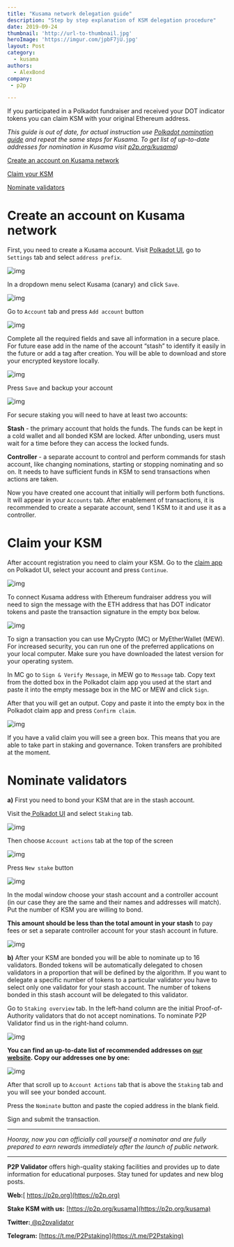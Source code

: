 ```yaml
---
title: "Kusama network delegation guide"
description: "Step by step explanation of KSM delegation procedure"
date: 2019-09-24
thumbnail: 'http://url-to-thumbnail.jpg'
heroImage: 'https://imgur.com/jpbF7jU.jpg'
layout: Post
category:
  - kusama
authors:
  - AlexBond
company:
 - p2p

---
```


If you participated in a Polkadot fundraiser and received your DOT indicator tokens you can claim KSM with your original Ethereum address. 

*This guide is out of date, for actual instruction use [Polkadot nomination guide](https://economy.p2p.org/polkadot-nomination-guide) and repeat the same steps for Kusama. To get list of up-to-date addresses for nomination in Kusama visit [p2p.org/kusama](https://p2p.org/kusama))*

[Create an account on Kusama network](#create-an-account-on-kusama-network)

[Claim your KSM](#claim-your-ksm)

[Nominate validators](#nominate-validators)

# Create an account on Kusama network

First, you need to create a Kusama account. Visit [Polkadot UI](https://polkadot.js.org/apps/#/accounts), go to `Settings` tab and select `address prefix`.



![img](https://lh6.googleusercontent.com/yOXRvelBb7P4Trlvucw7RWRKkbUBBwBDhFoYYAkciquAyce-o-kyay1iqNdTWM68dXpjqUVKN0HhuiR8xcts8YMh9IIN6yCUak13wdGXCvF77Aq-2rane3k1A3E4rYE0sKky3bDg)



In a dropdown menu select Kusama (canary) and click `Save`.



![img](https://lh5.googleusercontent.com/Hz6d5vO3ztSMgIAqLkEMUavT547BRT4hCpb3B2SZuDd-bZjGkhGGt4ObrjRLND1gn2jHsOzmbo-jGLC89elbtQ5PGx0FAJ9GyZHyutvxCxTMr9QwZ1KFzoubUfjZRzBaSh-4ezcA)



Go to `Account` tab and press `Add account` button



![img](https://lh6.googleusercontent.com/Ayq2IcXdwBppb0p8yUxgOpMVcDgae-mpLUvRfeaGKPHN4tK-0D-hn75ZUUA9rt2Ej6reRxNbcAQnmkL5qkJHXn6kdCrmEVSoogVIlVYIzVcu-NElXEosOasQMDZ3cZLPoHLbSRDl)



Complete all the required fields and save all information in a secure place. For future ease add in the name of the account “stash” to identify it easily in the future or add a tag after creation. You will be able to download and store your encrypted keystore locally. 



![img](https://lh6.googleusercontent.com/CfHs8QHJuwfSuMXPzGg03NS1nRj2imojhn8osiGpLZq1D5pfsJePwhwxIWAMRkCI4ITrMOi4zJV7Ow0G7_EO_MUdRkj1fQH28HBl3NgNd_x9_p3tATrhrA473IUVHt0LjrekAK7V)



Press `Save` and backup your account



![img](https://lh3.googleusercontent.com/M8ToaoPn_OEEfY6ERmsmTJoaRhpmKolqRGzkLISTNWwMI19DAzJQ-0FhJQdXd-dFzheHmStoBdXubnFrJh7XPjEhdBpFkY7GAdPhL5IRVkBUjUWYQ3ltlRo1T75RE-jpzKX1GjZe)



For secure staking you will need to have at least two accounts:

**Stash** - the primary account that holds the funds. The funds can be kept in a cold wallet and all bonded KSM are locked. After unbonding, users must wait  for a time before they can access the locked funds. 

**Controller** - a separate account to control and perform commands for stash account, like changing nominations, starting or stopping nominating and so on. It needs to have sufficient funds  in KSM to send transactions when actions are taken.

Now you have created one account that initially will perform both functions. It will appear in your `Accounts` tab. After enablement of transactions, it is recommended to create a separate account, send 1 KSM to it and use it as a controller.

# Claim your KSM

After account registration you need to claim your KSM. Go to the [claim app](https://polkadot.js.org/apps/#/claims) on Polkadot UI,  select your account and press `Continue`.



![img](https://lh4.googleusercontent.com/wqRrPNre1Kyo50JLy9E7VKC2HfldgIn9A8OzVvjC7r8tK-npy9aioDTAMpD_1-ZHsJKCECegT5yqJf0HD55eBIkrtGq2MOec92DnGhk956J3ry2M-tG9b8PvrkV04myg2BLhp-5k)

To connect Kusama address with Ethereum fundraiser address you will need to sign the message with the ETH address that has DOT indicator tokens and paste the transaction signature in the  empty box below.



![img](https://lh5.googleusercontent.com/5hdkI1-FgPdqT26lWuVR1xJjPXz5uKxaKhT-Nps2Ya6L6fZ3VXiqv1Sx0HIu_4nclqWdTdlsv4McAlqlzmoYlsoZwLeTvsEnPu0myCc6Crfvgx4xlqCNlXMZeKHNeCb1hecofUoI)



To sign a transaction you can use MyCrypto (MC) or MyEtherWallet (MEW). For increased security, you can run one of the preferred applications on your local computer. Make sure you have downloaded the latest version for your operating system.

In MC go to `Sign & Verify Message`, in MEW go to `Message` tab. Copy text from the dotted box in the Polkadot claim app you used at the start and paste it into the empty message box in the MC or MEW and click `Sign`.

After that you will get an output. Copy and paste it into the empty box in the Polkadot claim app and press `Confirm claim`.



![img](https://lh6.googleusercontent.com/_ehoutURX8uG_6jkS8UQAHorpx717MV444wm-Aj6-gYrizW_WrrdI7gxvSz4-E383Dfq-vRJU_J2LvIgo9wv9nYi0lV0jvJ0uE3Z6YO2vgE-cg5OIwqnTIKjkcMRgYJ2XP4PQLg-)



If you have a valid claim you will see a green box. This means that you are able to take part in staking and governance. Token transfers are prohibited at the moment.

# Nominate validators

**a)** First you need to bond your KSM that are in the stash account. 

Visit the[ Polkadot UI](https://polkadot.js.org/apps) and select `Staking` tab.



![img](https://lh5.googleusercontent.com/IcZLpaUOtlqde_-PI-EfymXNWKI4q3hSsgvbzFiP60K00rp52F1Xl0w8C2koYzZ4yvD5lPCSv_FnuGIbBgVqU_NoBAuWl_4QDQ2hVT1PWirhqkcsVTUYlgI8J0-tQIGPH5RwzvF2)



Then choose `Account actions` tab at the top of the screen



![img](https://lh5.googleusercontent.com/hBXVGhnDzUawd78lb3mTPcnEvRaO8f4dSK13EKE3Sor29bD52WiE2dvUFq06kIJLcA2U9a558-iEJUo-ptNcWX1u2i2wl5p0mJR_dX4HiLfAwJqiNdPescm_Szeab6s7FyG93fRX)



Press `New stake` button



![img](https://lh3.googleusercontent.com/f4xsl16QMerLAZrpn4DZtoRijg6tJoAsREJ74cMDuoMFcaNBAOXY3JRdTajNG9uS_wCEm_Wn_vAIkGk22Av6xBMs76kgmbl-OeZQMXNsI4CL_QYzIzPRTxrSHukLhcT-Hn-WAOS7)



In the modal window choose your stash account and a controller account (in our case they are the same and their names and addresses will match). Put the number of KSM you are willing to bond. 

**This amount should be less than the total amount in your stash** to pay fees or set a separate controller account for your stash account in future. 



![img](https://lh5.googleusercontent.com/YTSIScc1l3YwzXtO5vcfDUtJtmAx58S6i7_Fo7SIYtizdAKT0144a8r-YV-MPwabgsaeO6oy3ttgZ5cIZobScIU_3SVqT8gO1ofr-eWOpGoeSG33UZBvyVPWMv9QiJJ6Egxv6sO9)



**b)** After your KSM are bonded you will be able to nominate up to 16 validators. Bonded tokens will be automatically delegated to chosen validators in a proportion that will be defined by the algorithm. If you want to delegate a specific number of tokens to a particular validator you have to select only one validator for your stash account. The number of tokens bonded in this stash account will be delegated to this validator. 

Go to `Staking overview` tab. In the left-hand column are the initial Proof-of-Authority validators that do not accept nominations. To nominate P2P Validator find us in the right-hand column.

![img](https://lh3.googleusercontent.com/ACdyDPFsxUJh7Z6Ob4savNVjJ0SgyFO_kWrTQEf6ft2dLuGs-i-4nXX0DTIpMnQev54BhNLKvxgX8UonrEt3nX09llqASAxuQ9h8hjB2w8FRVXfnxfEHMFBbWdDH4uoCKepII9V6)



**You can find an up-to-date list of recommended addresses on [our website](https://p2p.org/kusama). Copy our addresses one by one:** 



![img](https://lh3.googleusercontent.com/LmYBUjTJyX9Bim841K847QHMPjTptrsKYlKZodrSm79gBiNXj6lM1aO_CvT9-dtzHDgqc1SL95Q8GKm_CmTqvNrHulJODosRjbqYdaJMq9ZF7kvlpb6feqK9U9MYho90NVFAuqQA)



After that scroll up to `Account Actions` tab that is above the `Staking` tab and you will see your bonded account. 

Press the `Nominate` button and paste the copied address in the blank field. 

Sign and submit the transaction. 

------

*Hooray, now you can officially call yourself a nominator and are fully prepared to earn rewards immediately after the launch of public network.*

------

**P2P Validator** offers high-quality staking facilities and provides up to date information for educational purposes. Stay tuned for updates and new blog posts.

**Web:**[ https://p2p.org](https://p2p.org)

**Stake KSM with us:** [https://p2p.org/kusama](https://p2p.org/kusama)

**Twitter:**[ @p2pvalidator](https://twitter.com/p2pvalidator)

**Telegram:** [https://t.me/P2Pstaking](https://t.me/P2Pstaking)